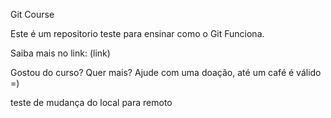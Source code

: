Git Course

Este é um repositorio teste para ensinar como o Git Funciona. 

Saiba mais no link: (link)

Gostou do curso? Quer mais? Ajude com uma doação, até um café é válido =)


teste de mudança do local para remoto
